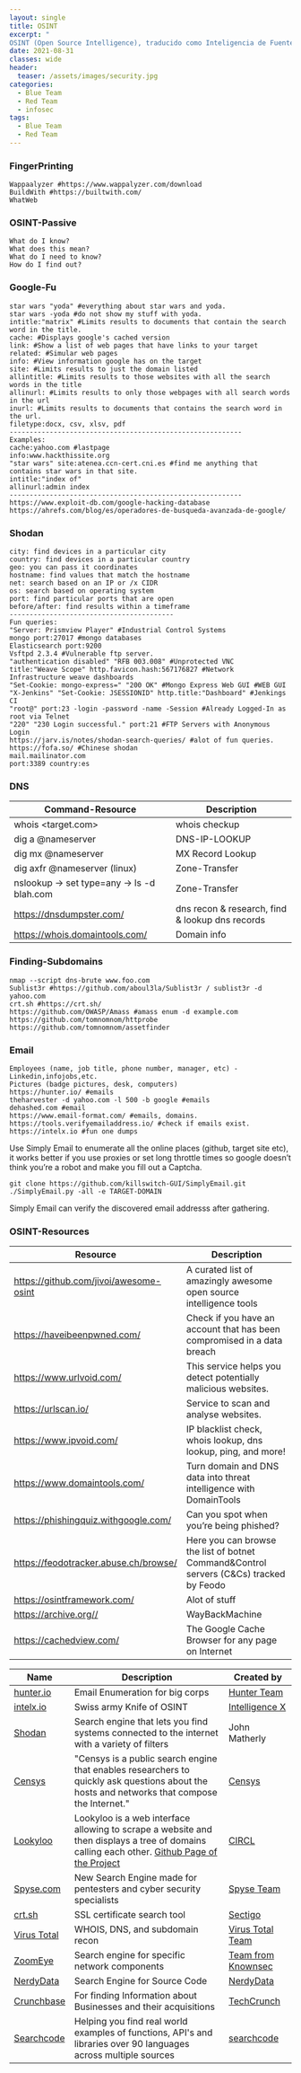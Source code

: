 ```yaml
---
layout: single
title: OSINT
excerpt: "
OSINT (Open Source Intelligence), traducido como Inteligencia de Fuentes Abiertas, hace referencia al conjunto de técnicas y herramientas para recopilar información pública, analizar los datos y correlacionarlos convirtiéndolos en conocimiento útil."
date: 2021-08-31
classes: wide
header:
  teaser: /assets/images/security.jpg
categories:
  - Blue Team
  - Red Team
  - infosec
tags:
  - Blue Team
  - Red Team
---
```




 
### FingerPrinting
```
Wappaalyzer #https://www.wappalyzer.com/download
BuildWith #https://builtwith.com/
WhatWeb
```
### OSINT-Passive
```
What do I know?
What does this mean?
What do I need to know?
How do I find out?
```
### Google-Fu
```
star wars "yoda" #everything about star wars and yoda.
star wars -yoda #do not show my stuff with yoda.
intitle:"matrix" #Limits results to documents that contain the search word in the title.
cache: #Displays google's cached version
link: #Show a list of web pages that have links to your target
related: #Simular web pages
info: #View information google has on the target
site: #Limits results to just the domain listed
allintitle: #Limits results to those websites with all the search words in the title
allinurl: #Limits results to only those webpages with all search words in the url
inurl: #Limits results to documents that contains the search word in the url.
filetype:docx, csv, xlsv, pdf 
----------------------------------------------------------
Examples:
cache:yahoo.com #lastpage
info:www.hackthissite.org
"star wars" site:atenea.ccn-cert.cni.es #find me anything that contains star wars in that site.
intitle:"index of"
allinurl:admin index
----------------------------------------------------------
https://www.exploit-db.com/google-hacking-database
https://ahrefs.com/blog/es/operadores-de-busqueda-avanzada-de-google/
```
### Shodan
```
city: find devices in a particular city
country: find devices in a particular country
geo: you can pass it coordinates
hostname: find values that match the hostname
net: search based on an IP or /x CIDR
os: search based on operating system
port: find particular ports that are open
before/after: find results within a timeframe
-----------------------------------------
Fun queries:
"Server: Prismview Player" #Industrial Control Systems
mongo port:27017 #mongo databases
Elasticsearch port:9200
Vsftpd 2.3.4 #Vulnerable ftp server.
"authentication disabled" "RFB 003.008" #Unprotected VNC
title:"Weave Scope" http.favicon.hash:567176827 #Network Infrastructure weave dashboards
"Set-Cookie: mongo-express=" "200 OK" #Mongo Express Web GUI #WEB GUI
"X-Jenkins" "Set-Cookie: JSESSIONID" http.title:"Dashboard" #Jenkings CI
"root@" port:23 -login -password -name -Session #Already Logged-In as root via Telnet 
"220" "230 Login successful." port:21 #FTP Servers with Anonymous Login 
https://jarv.is/notes/shodan-search-queries/ #alot of fun queries.
https://fofa.so/ #Chinese shodan
mail.mailinator.com
port:3389 country:es
```

### DNS

| Command-Resource | Description |
| ---------------- | ----------- |
| whois <target.com> | whois checkup |
| dig a <target> @nameserver | DNS-IP-LOOKUP |
| dig mx <target> @nameserver | MX Record Lookup |
| dig axfr <target> @nameserver (linux) | Zone-Transfer |
| nslookup -> set type=any -> ls -d blah.com | Zone-Transfer |
| https://dnsdumpster.com/ | dns recon & research, find & lookup dns records |
| https://whois.domaintools.com/ | Domain info |
   
### Finding-Subdomains
  
```
nmap --script dns-brute www.foo.com
Sublist3r #https://github.com/aboul3la/Sublist3r / sublist3r -d yahoo.com
crt.sh #https://crt.sh/
https://github.com/OWASP/Amass #amass enum -d example.com
https://github.com/tomnomnom/httprobe
https://github.com/tomnomnom/assetfinder
```
### Email
```
Employees (name, job title, phone number, manager, etc) - Linkedin,infojobs,etc.
Pictures (badge pictures, desk, computers)
https://hunter.io/ #emails
theharvester -d yahoo.com -l 500 -b google #emails
dehashed.com #email
https://www.email-format.com/ #emails, domains.
https://tools.verifyemailaddress.io/ #check if emails exist.
https://intelx.io #fun one dumps
```
Use Simply Email to enumerate all the online places (github, target site etc), it works better if you use proxies or set long throttle times so google doesn’t think you’re a robot and make you fill out a Captcha.
```
git clone https://github.com/killswitch-GUI/SimplyEmail.git
./SimplyEmail.py -all -e TARGET-DOMAIN
```
Simply Email can verify the discovered email addresss after gathering.
### OSINT-Resources

| Resource | Description |
| -------- | ----------- |
| https://github.com/jivoi/awesome-osint | A curated list of amazingly awesome open source intelligence tools |
| https://haveibeenpwned.com/ | Check if you have an account that has been compromised in a data breach |
| https://www.urlvoid.com/ | This service helps you detect potentially malicious websites. |
| https://urlscan.io/ | Service to scan and analyse websites. |
| https://www.ipvoid.com/ | IP blacklist check, whois lookup, dns lookup, ping, and more! |
| https://www.domaintools.com/ | Turn domain and DNS data into threat intelligence with DomainTools |
| https://phishingquiz.withgoogle.com/ | Can you spot when you’re being phished? |
| https://feodotracker.abuse.ch/browse/ | Here you can browse the list of botnet Command&Control servers (C&Cs) tracked by Feodo |
| https://osintframework.com/ | Alot of stuff |
| https://archive.org// | WayBackMachine |
| https://cachedview.com/| The Google Cache Browser for any page on Internet |
  
 
| Name 	| Description 	    | Created by   |
|------	|-------------    	|------------- |
|[hunter.io](https://www.hunter.io)|Email Enumeration for big corps|[Hunter Team](https://hunter.io/about)|
|[intelx.io](https://intelx.io/)|Swiss army Knife of OSINT|[Intelligence X](https://twitter.com/_IntelligenceX)|
|[Shodan](https://www.shodan.io/)|Search engine that lets you find systems connected to the internet with a variety of filters|John Matherly|
|[Censys](https://censys.io)|"Censys is a public search engine that enables researchers to quickly ask questions about the hosts and networks that compose the Internet."|[Censys](https://censys.io/company)|
|[Lookyloo](https://lookyloo.circl.lu/scrape)|Lookyloo is a web interface allowing to scrape a website and then displays a tree of domains calling each other. [Github Page of the Project](https://github.com/CIRCL/lookyloo) |[CIRCL](https://circl.lu/)|
|[Spyse.com](https://spyse.com/)|New Search Engine made for pentesters and cyber security specialists|[Spyse Team](https://spyse.com/about)|
|[crt.sh](https://crt.sh)|SSL certificate search tool|[Sectigo](https://sectigo.com/)|
|[Virus Total](https://www.virustotal.com)|WHOIS, DNS, and subdomain recon|[Virus Total Team](https://support.virustotal.com/hc/en-us/categories/360000160117-About-us)|
|[ZoomEye](https://www.zoomeye.org/)|Search engine for specific network components|[Team from Knownsec](https://www.knownsec.com/)|
|[NerdyData](https://nerdydata.com/)|Search Engine for Source Code|[NerdyData](https://www.crunchbase.com/organization/nerdydata)|
|[Crunchbase](https://www.crunchbase.com/)|For finding Information about Businesses and their acquisitions|[TechCrunch](https://techcrunch.com)|
|[Searchcode](https://searchcode.com/)|Helping you find real world examples of functions, API's and libraries over 90 languages across multiple sources|[searchcode](https://searchcode.com/about/#team)|
